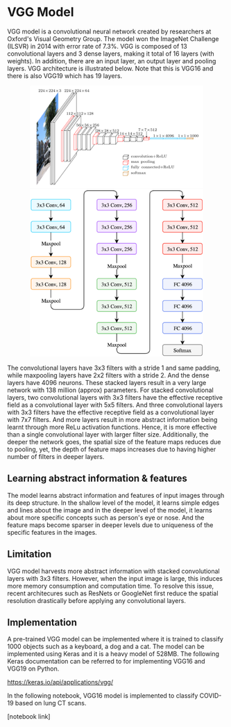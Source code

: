 # VGG Model
VGG model is a convolutional neural network created by researchers at Oxford's Visual Geometry Group. The model won the ImageNet Challenge (ILSVR) in 2014
with error rate of 7.3%. VGG is composed of 13 convolutional layers and 3 dense layers, making it total of 16 layers (with weights). In addition, there are an input layer,
an output layer and pooling layers. VGG architecture is illustrated below. Note that this is VGG16 and there is also VGG19 which has 19 layers.

<p align="center">
<img src="https://github.com/TravisH0301/learning/blob/master/images/vgg0.png" width="400">
<img src="https://github.com/TravisH0301/learning/blob/master/images/vgg1.png" width="400">
</p>

The convolutional layers have 3x3 filters with a stride 1 and same padding, while maxpooling layers have 2x2 filters with a stride 2. And the dense layers have 4096 neurons.
These stacked layers result in a very large network with 138 million (approx) parameters. For stacked convolutional layers, two convolutional layers with 3x3 filters
have the effective receptive field as a convolutional layer with 5x5 filters. And three convolutional layers with 3x3 filters have the effective receptive
field as a convolutional layer with 7x7 filters. And more layers result in more abstract information being learnt through more ReLu activation functions. 
Hence, it is more effective than a single convolutional layer with larger filter size. Additionally, the deeper the network goes, the spatial size of the feature maps 
reduces due to pooling, yet, the depth of feature maps increases due to having higher number of filters in deeper layers. 

## Learning abstract information & features
The model learns abstract information and features of input images through its deep structure. In the shallow level of the model, it learns simple edges and lines about
the image and in the deeper level of the model, it learns about more specific concepts such as person's eye or nose. And the feature maps become sparser in deeper levels
due to uniqueness of the specific features in the images. 

## Limitation
VGG model harvests more abstract information with stacked convolutional layers with 3x3 filters. However, when the input image is large, this induces more memory 
consumption and computation time. To resolve this issue, recent architecures such as ResNets or GoogleNet first reduce the spatial resolution drastically 
before applying any convolutional layers.

## Implementation
A pre-trained VGG model can be implemented where it is trained to classify 1000 objects such as a keyboard, a dog and a cat. The model can be implemented using Keras and
it is a heavy model of 528MB. The following Keras documentation can be referred to for implementing VGG16 and VGG19 on Python.

https://keras.io/api/applications/vgg/

In the following notebook, VGG16 model is implemented to classify COVID-19 based on lung CT scans. 

[notebook link]


